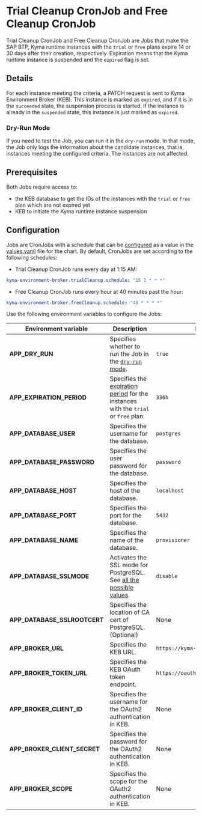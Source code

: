 # Trial Cleanup CronJob and Free Cleanup CronJob

Trial Cleanup CronJob and Free Cleanup CronJob are Jobs that make the SAP BTP, Kyma runtime instances with the `trial` or `free` plans expire 14 or 30 days after their creation, respectively.
Expiration means that the Kyma runtime instance is suspended and the `expired` flag is set.

## Details

For each instance meeting the criteria, a PATCH request is sent to Kyma Environment Broker (KEB). This instance is marked as `expired`, and if it is in the `succeeded` state, the suspension process is started.
If the instance is already in the `suspended` state, this instance is just marked as `expired`.

### Dry-Run Mode

If you need to test the Job, you can run it in the `dry-run` mode.
In that mode, the Job only logs the information about the candidate instances, that is, instances meeting the configured criteria. The instances are not affected.

## Prerequisites

Both Jobs require access to:

* the KEB database to get the IDs of the instances with the `trial` or `free` plan which are not expired yet
* KEB to initiate the Kyma runtime instance suspension

## Configuration

Jobs are CronJobs with a schedule that can be [configured](https://kubernetes.io/docs/concepts/workloads/controllers/cron-jobs/#cron-schedule-syntax) as a value in the [values.yaml](../../resources/keb/values.yaml) file for the chart.
By default, CronJobs are set according to the following schedules:

* Trial Cleanup CronJob runs every day at 1:15 AM:

```yaml  
kyma-environment-broker.trialCleanup.schedule: "15 1 * * *"
```

* Free Cleanup CronJob runs every hour at 40 minutes past the hour:

```yaml
kyma-environment-broker.freeCleanup.schedule: "40 * * * *"
```

Use the following environment variables to configure the Jobs:

| Environment variable         | Description                                                                                                                           | Default value                            |
|------------------------------|---------------------------------------------------------------------------------------------------------------------------------------|------------------------------------------|
| **APP_DRY_RUN**              | Specifies whether to run the Job in the [`dry-run` mode](#details).                                                                   | `true`                                   |
| **APP_EXPIRATION_PERIOD**    | Specifies the [expiration period](#trial-cleanup-cronjob-and-free-cleanup-cronjob) for the instances with the `trial` or `free` plan. | `336h`                                   |
| **APP_DATABASE_USER**        | Specifies the username for the database.                                                                                              | `postgres`                               |
| **APP_DATABASE_PASSWORD**    | Specifies the user password for the database.                                                                                         | `password`                               |
| **APP_DATABASE_HOST**        | Specifies the host of the database.                                                                                                   | `localhost`                              |
| **APP_DATABASE_PORT**        | Specifies the port for the database.                                                                                                  | `5432`                                   |
| **APP_DATABASE_NAME**        | Specifies the name of the database.                                                                                                   | `provisioner`                            |
| **APP_DATABASE_SSLMODE**     | Activates the SSL mode for PostgreSQL. See [all the possible values](https://www.postgresql.org/docs/9.1/libpq-ssl.html).             | `disable`                                |
| **APP_DATABASE_SSLROOTCERT** | Specifies the location of CA cert of PostgreSQL. (Optional)                                                                           | None                                     |
| **APP_BROKER_URL**           | Specifies the KEB URL.                                                                                                                | `https://kyma-env-broker.kyma.local`     |
| **APP_BROKER_TOKEN_URL**     | Specifies the KEB OAuth token endpoint.                                                                                               | `https://oauth.2kyma.local/oauth2/token` |
| **APP_BROKER_CLIENT_ID**     | Specifies the username for the OAuth2 authentication in KEB.                                                                          | None                                     |
| **APP_BROKER_CLIENT_SECRET** | Specifies the password for the OAuth2 authentication in KEB.                                                                          | None                                     |
| **APP_BROKER_SCOPE**         | Specifies the scope for the OAuth2 authentication in KEB.                                                                             | None                                     |
